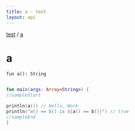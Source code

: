 ```yaml
---
title: a - test
layout: api
---
```


<div class='api-docs-breadcrumbs'><a href="test/index">test</a> / <a href="test/a">a</a></div>

# a

<div class="signature"><code><span class="keyword">fun </span><span class="identifier">a</span><span class="symbol">(</span><span class="symbol">)</span><span class="symbol">: </span><span class="identifier">String</span></code></div>
<div class="sample" markdown="1">

``` kotlin

fun main(args: Array<String>) {
//sampleStart

println(a()) // Hello, Work
println("a() == b() is ${a() == b()}") // true
//sampleEnd
}
```

</div>
